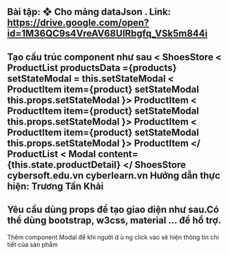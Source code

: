 Bài tập:
❖
Cho mảng dataJson . Link: https://drive.google.com/open?id=1M36QC9s4VreAV68UIRbgfq_VSk5m844i
-
Tạo cấu trúc component như sau
<
ShoesStore
<
ProductList productsData ={products} setStateModal = this.setStateModal
<
ProductItem item={product} setStateModal this.props.setStateModal }> ProductItem
<
ProductItem item={product} setStateModal this.props.setStateModal }> ProductItem
<
ProductItem item={product} setStateModal this.props.setStateModal }> ProductItem
</
ProductList
<
Modal content={this.state.productDetail}
</
ShoesStore
cybersoft.edu.vn
cyberlearn.vn Hướng dẫn thực hiện: Trương Tấn Khải
-
Yêu cầu dùng props để tạo giao diện như sau.Có thể
dùng bootstrap, w3css, material … để hổ trợ.
-
Thêm component Modal để khi người d ù ng click vào sẽ
hiện thông tin chi tiết của sản phẩm
